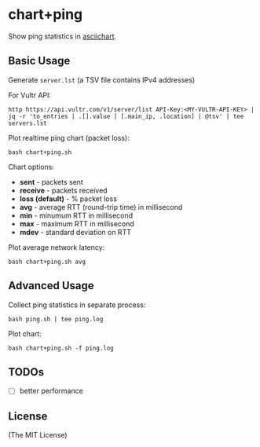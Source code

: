 # chart+ping

Show ping statistics in [asciichart](https://github.com/kroitor/asciichart).

## Basic Usage

Generate `server.lst` (a TSV file contains IPv4 addresses)

For Vultr API:

    http https://api.vultr.com/v1/server/list API-Key:<MY-VULTR-API-KEY> | jq -r 'to_entries | .[].value | [.main_ip, .location] | @tsv' | tee servers.lst

Plot realtime ping chart (packet loss):

    bash chart+ping.sh

Chart options:

- **sent** - packets sent
- **receive** - packets received
- **loss (default)** - % packet loss
- **avg** - average RTT (round-trip time) in millisecond
- **min** - minumum RTT in millisecond
- **max** - maximum RTT in millisecond
- **mdev** - standard deviation on RTT

Plot average network latency:

    bash chart+ping.sh avg

## Advanced Usage

Collect ping statistics in separate process:

    bash ping.sh | tee ping.log

Plot chart:

    bash chart+ping.sh -f ping.log

## TODOs

- [ ] better performance

## License

(The MIT License)
